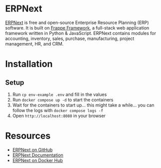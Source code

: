 # ERPNext

[ERPNext](https://erpnext.com) is free and open-source Enterprise Resource Planning (ERP) software. It is built on [Frappe Framework](https://frappeframework.com), a full-stack web application framework written in Python & JavaScript. ERPNext contains modules for accounting, inventory, sales, purchase, manufacturing, project management, HR, and CRM.

# Installation

## Setup

1. Run `cp env-example .env` and fill in the values
2. Run `docker compose up -d` to start the containers
3. Wait for the containers to start up... this might take a while... you can follow the logs with `docker compose logs -f`
4. Open `http://localhost:8080` in your browser

# Resources

- [ERPNext on GitHub](https://github.com/frappe/erpnext)
- [ERPNext Documentation](https://docs.erpnext.com)
- [ERPNext on Docker Hub](https://hub.docker.com/u/frappe)
